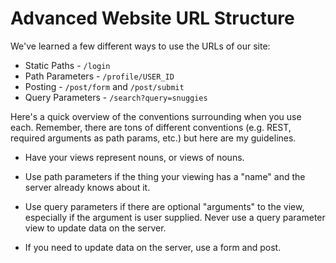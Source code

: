 # Advanced Website URL Structure

We've learned a few different ways to use the URLs of our site:

* Static Paths - `/login`
* Path Parameters - `/profile/USER_ID`
* Posting - `/post/form` and `/post/submit`
* Query Parameters - `/search?query=snuggies`

Here's a quick overview of the conventions surrounding when you use each.
Remember, there are tons of different conventions (e.g. REST, required arguments as path params, etc.) but here are my guidelines.

*   Have your views represent nouns, or views of nouns.

*   Use path parameters if the thing your viewing has a "name" and the server already knows about it.

*   Use query parameters if there are optional "arguments" to the view, especially if the argument is user supplied.
    Never use a query parameter view to update data on the server.

*   If you need to update data on the server, use a form and post.
